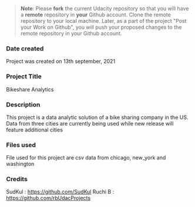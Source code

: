 >**Note**: Please **fork** the current Udacity repository so that you will have a **remote** repository in **your** Github account. Clone the remote repository to your local machine. Later, as a part of the project "Post your Work on Github", you will push your proposed changes to the remote repository in your Github account.

### Date created
Project was created on 13th september, 2021

### Project Title
Bikeshare Analytics

### Description
This project is a data analytic solution of a bike sharing company in the US. 
Data from three cities are currently being used while new release will feature additional cities

### Files used
File used for this project are csv data from chicago, new_york and washington

### Credits
SudKul : https://github.com/SudKul
Ruchi B : https://github.com/rbUdacProjects


